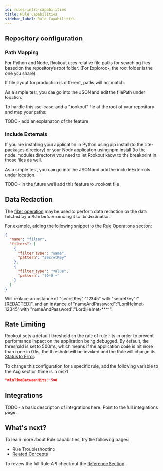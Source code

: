 ```yaml
---
id: rules-intro-capabilities
title: Rule Capabilities
sidebar_label: Rule Capabilities
---
```


## Repository configuration

### Path Mapping

For Python and Node, Rookout uses relative file paths for searching files based on the repository’s root folder. (For Explorook, the root folder is the one you share).

If file layout for production is different, paths will not match.

As a simple test, you can go into the JSON and edit the filePath under location.

To handle this use-case, add a “.rookout” file at the root of your repository and map your paths:

TODO - add an explanation of the feature

### Include Externals

If you are installing your application in Python using pip install (to the site-packages directory) or your Node application using npm install (to the node_modules directory) you need to let Rookout know to the breakpoint in those files as well.

As a simple test, you can go into the JSON and add the includeExternals under location.

TODO - in the future we’ll add this feature to .rookout file

## Data Redaction

The [filter operation](rules-operations.md) may be used to perform data redaction on the data fetched by a Rule before sending it to its destination.  

For example, adding the following snippet to the Rule Operations section:
```json
{
  "name": "filter",
  "filters": [
    {
      "filter_type": "name",
      "pattern": "secretKey"
    },
    {
      "filter_type": "value",
      "pattern": "[0-9]+"
    }
  ]
}
```

Will replace an instance of "secretKey":"12345" with "secretKey":"[REDACTED]", and an instance of "nameAndPassword":"LordHelmet-12345" with "nameAndPassword":"LordHelmet-****".

## Rate Limiting

Rookout sets a default threshold on the rate of rule hits in order to prevent performance impact on the application being debugged.
By default, the threshold is set to 500ms, which means if the application code is hit more than once in 0.5s, the threshold will be invoked and the Rule will change its [Status to Error](rules-intro-troubleshooting.md).

To change this configuration for a specific rule, add the following variable to the Aug section (time is in ms?)
```json
"minTimeBetweenHits":500
```

## Integrations

TODO - a basic description of integrations here.
Point to the full integrations page.

## What's next?

To learn more about Rule capabilities, try the following pages:
- [Rule Troubleshooting](rules-intro-troubleshooting.md)
- [Related Concepts](rules-intro-related.md)

To review the full Rule API check out the [Reference Section](rules-index.md).